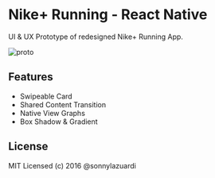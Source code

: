 # Nike+ Running - React Native

UI & UX Prototype of redesigned Nike+ Running App.

![proto](https://d13yacurqjgara.cloudfront.net/users/68551/screenshots/2764470/ezgif-3422165510.gif)

 

## Features

- Swipeable Card
- Shared Content Transition
- Native View Graphs
- Box Shadow & Gradient

## License

MIT Licensed (c) 2016 @sonnylazuardi

